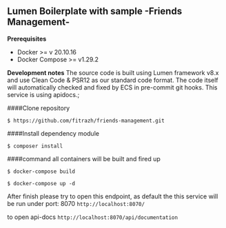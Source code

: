## Lumen Boilerplate with sample -Friends Management- 

**Prerequisites**
- Docker >= v 20.10.16
- Docker Compose >= v1.29.2

**Development notes**
The source code is built using Lumen framework v8.x and use Clean Code & PSR12 as our standard code format. The code itself will automatically checked and fixed by ECS in pre-commit git hooks. This service is using apidocs.;

####Clone repository

`$ https://github.com/fitrazh/friends-management.git`

####Install dependency module

`$ composer install`

####command all containers will be built and fired up

`$ docker-compose build`

`$ docker-compose up -d`

After finish please try to open this endpoint, as default the this service will be run under port: 8070
`http://localhost:8070/`

to open api-docs
`http://localhost:8070/api/documentation`